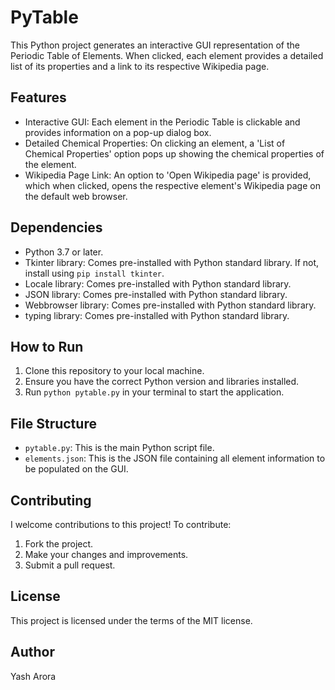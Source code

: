 # PyTable

This Python project generates an interactive GUI representation of the Periodic Table of Elements. When clicked, each element provides a detailed list of its properties and a link to its respective Wikipedia page.

## Features

- Interactive GUI: Each element in the Periodic Table is clickable and provides information on a pop-up dialog box.
- Detailed Chemical Properties: On clicking an element, a 'List of Chemical Properties' option pops up showing the chemical properties of the element.
- Wikipedia Page Link: An option to 'Open Wikipedia page' is provided, which when clicked, opens the respective element's Wikipedia page on the default web browser.

## Dependencies

- Python 3.7 or later.
- Tkinter library: Comes pre-installed with Python standard library. If not, install using `pip install tkinter`.
- Locale library: Comes pre-installed with Python standard library.
- JSON library: Comes pre-installed with Python standard library.
- Webbrowser library: Comes pre-installed with Python standard library.
- typing library: Comes pre-installed with Python standard library.

## How to Run

1. Clone this repository to your local machine.
2. Ensure you have the correct Python version and libraries installed.
3. Run `python pytable.py` in your terminal to start the application.

## File Structure

- `pytable.py`: This is the main Python script file.
- `elements.json`: This is the JSON file containing all element information to be populated on the GUI.

## Contributing

I welcome contributions to this project! To contribute:

1. Fork the project.
2. Make your changes and improvements.
3. Submit a pull request.

## License

This project is licensed under the terms of the MIT license.

## Author

Yash Arora
